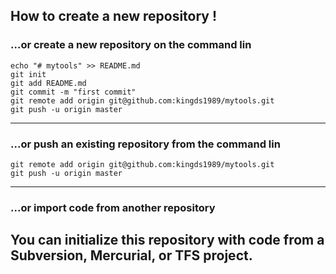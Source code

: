## How to create a new repository !

### ...or create a new repository on the command lin
~~~
echo "# mytools" >> README.md  
git init  
git add README.md  
git commit -m "first commit"  
git remote add origin git@github.com:kingds1989/mytools.git  
git push -u origin master  
~~~
---
### ...or push an existing repository from the command lin
~~~
git remote add origin git@github.com:kingds1989/mytools.git  
git push -u origin master  
~~~
---
### ...or import code from another repository
You can initialize this repository with code from a Subversion, Mercurial, or TFS project.  
---
